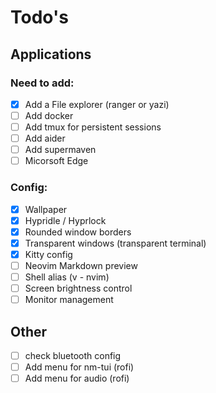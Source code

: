 # Todo's

## Applications

### Need to add:

- [x] Add a File explorer (ranger or yazi)
- [ ] Add docker
- [ ] Add tmux for persistent sessions
- [ ] Add aider
- [ ] Add supermaven
- [ ] Micorsoft Edge

### Config:

- [x] Wallpaper
- [x] Hypridle / Hyprlock
- [x] Rounded window borders
- [x] Transparent windows (transparent terminal)
- [x] Kitty config
- [ ] Neovim Markdown preview
- [ ] Shell alias (v - nvim)
- [ ] Screen brightness control
- [ ] Monitor management

## Other

- [ ] check bluetooth config
- [ ] Add menu for nm-tui (rofi)
- [ ] Add menu for audio (rofi)

